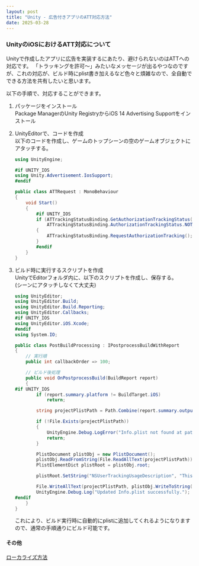 ```yaml
---
layout: post
title: "Unity - 広告付きアプリのATT対応方法"
date: 2025-03-28
---
```



### UnityのiOSにおけるATT対応について

Unityで作成したアプリに広告を実装するにあたり、避けられないのはATTへの対応です。
「トラッキングを許可〜」みたいなメッセージが出るやつなのですが、これの対応が、ビルド時にplist書き加えるなど色々と煩雑なので、全自動でできる方法を共有したいと思います。  

以下の手順で、対応することができます。

1. パッケージをインストール  
    Package ManagerのUnity RegistryからiOS 14 Advertising Supportをインストール  

2. UnityEditorで、コードを作成  
    以下のコードを作成し、ゲームのトップシーンの空のゲームオブジェクトにアタッチする。  

    ```csharp
    using UnityEngine;

    #if UNITY_IOS
    using Unity.Advertisement.IosSupport;
    #endif

    public class ATTRequest : MonoBehaviour
    {
        void Start()
        {
            #if UNITY_IOS
            if (ATTrackingStatusBinding.GetAuthorizationTrackingStatus() == 
                ATTrackingStatusBinding.AuthorizationTrackingStatus.NOT_DETERMINED)
            {
                ATTrackingStatusBinding.RequestAuthorizationTracking();
            }
            #endif
        }
    }
    ```

3. ビルド時に実行するスクリプトを作成  
    UnityでEditorフォルダ内に、以下のスクリプトを作成し、保存する。  
    (シーンにアタッチしなくて大丈夫)

    ```csharp
    using UnityEditor;
    using UnityEditor.Build;
    using UnityEditor.Build.Reporting;
    using UnityEditor.Callbacks;
    #if UNITY_IOS
    using UnityEditor.iOS.Xcode;
    #endif
    using System.IO;

    public class PostBuildProcessing : IPostprocessBuildWithReport
    {
        // 実行順
        public int callbackOrder => 100;

        // ビルド後処理
        public void OnPostprocessBuild(BuildReport report)
        {
    #if UNITY_IOS
            if (report.summary.platform != BuildTarget.iOS)
                return;

            string projectPlistPath = Path.Combine(report.summary.outputPath, "Info.plist");

            if (!File.Exists(projectPlistPath))
            {
                UnityEngine.Debug.LogError("Info.plist not found at path: " + projectPlistPath);
                return;
            }

            PlistDocument plistObj = new PlistDocument();
            plistObj.ReadFromString(File.ReadAllText(projectPlistPath));
            PlistElementDict plistRoot = plistObj.root;

            plistRoot.SetString("NSUserTrackingUsageDescription", "This identifier will be used to deliver personalized ads to you.");

            File.WriteAllText(projectPlistPath, plistObj.WriteToString());
            UnityEngine.Debug.Log("Updated Info.plist successfully.");
    #endif
        }
    }
    ```

    これにより、ビルド実行時に自動的にplistに追加してくれるようになりますので、通常の手順通りにビルド可能です。

#### その他

[ローカライズ方法](https://kan-kikuchi.hatenablog.com/entry/Localization_AppName_Tracking?utm_source=feed)
